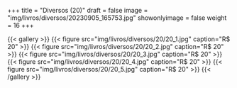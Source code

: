 +++
title = "Diversos (20)"
draft = false
image = "img/livros/diversos/20230905_165753.jpg"
showonlyimage = false
weight = 16
+++
<!--more-->

{{< gallery >}}
{{< figure src="img/livros/diversos/20/20_1.jpg" caption="R$ 20" >}}
{{< figure src="img/livros/diversos/20/20_2.jpg" caption="R$ 20" >}}
{{< figure src="img/livros/diversos/20/20_3.jpg" caption="R$ 20" >}}
{{< figure src="img/livros/diversos/20/20_4.jpg" caption="R$ 20" >}}
{{< figure src="img/livros/diversos/20/20_5.jpg" caption="R$ 20" >}}
{{< /gallery >}}